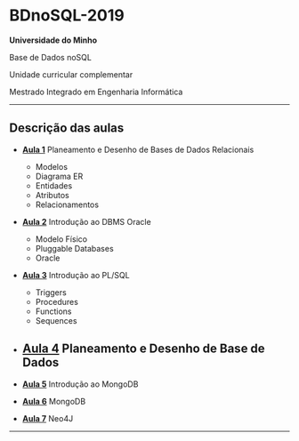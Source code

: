 # BDnoSQL-2019

**Universidade do Minho**

Base de Dados noSQL

Unidade curricular complementar 

Mestrado Integrado em Engenharia Informática

---

## Descrição das aulas

- [**Aula 1**](https://github.com/Dukawp/BDnoSQL-2019/tree/master/aula1) Planeamento e Desenho de Bases de Dados Relacionais
  - Modelos
  - Diagrama ER 
  - Entidades
  - Atributos
  - Relacionamentos

- [**Aula 2**](https://github.com/Dukawp/BDnoSQL-2019/tree/master/aula2) Introdução ao DBMS Oracle
  - Modelo Físico
  - Pluggable Databases
  - Oracle

- [**Aula 3**](https://github.com/Dukawp/BDnoSQL-2019/tree/master/aula3) Introdução ao PL/SQL
  - Triggers
  - Procedures
  - Functions
  - Sequences

- [**Aula 4**](https://github.com/Dukawp/BDnoSQL-2019/tree/master/aula4) Planeamento e Desenho de Base de Dados
  -

- [**Aula 5**](https://github.com/Dukawp/BDnoSQL-2019/tree/master/aula5) Introdução ao MongoDB

- [**Aula 6**](https://github.com/Dukawp/BDnoSQL-2019/tree/master/aula6) MongoDB

- [**Aula 7**](https://github.com/Dukawp/BDnoSQL-2019/tree/master/aula7) Neo4J

---

